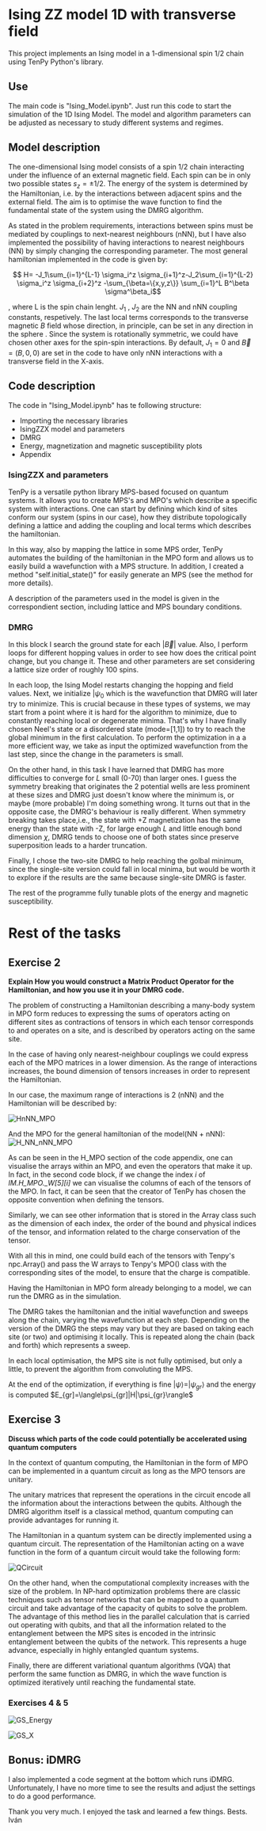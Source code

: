 # Ising ZZ model 1D with transverse field
This project implements an Ising model in a 1-dimensional spin 1/2 chain using TenPy Python's library.

## Use
The main code is "Ising_Model.ipynb". Just run this code to start the simulation of the 1D Ising Model. The model and algorithm parameters can be adjusted as necessary to study different systems and regimes.

## Model description
The one-dimensional Ising model consists of a spin 1/2 chain interacting under the influence of an external magnetic field. Each spin can be in only two possible states $s_z=\pm 1/2$. The energy of the system is determined by the Hamiltonian, i.e. by the interactions between adjacent spins and the external field. The aim is to optimise the wave function to find the fundamental state of the system using the DMRG algorithm.

As stated in the problem requirements, interactions between spins must be mediated by couplings to next-nearest neighbours (nNN), but I have also implemented the possibility of having interactions to nearest neighbours (NN) by simply changing the corresponding parameter. The most general hamiltonian implemented in the code is given by:

$$ H= -J_1\sum_{i=1}^{L-1} \sigma_i^z \sigma_{i+1}^z-J_2\sum_{i=1}^{L-2} \sigma_i^z \sigma_{i+2}^z -\sum_{\beta=\{x,y,z\}} \sum_{i=1}^L B^\beta \sigma^\beta_i$$

, where L is the spin chain lenght. $J_1$ , $J_2$ are the NN and nNN coupling constants, respetively. The last local terms corresponds to the transverse magnetic $B$ field whose direction, in principle, can be set in any direction in the sphere . Since the system is rotationally symmetric, we could have chosen other axes for the spin-spin interactions. By default, $J_1=0$ and $\vec{B}=(B,0,0)$ are set in the code to have only nNN interactions with a transverse field in the X-axis.

## Code description
The code in "Ising_Model.ipynb" has te following structure:

  - Importing the necessary libraries
  - IsingZZX model and parameters
  - DMRG
  - Energy, magnetization and magnetic susceptibility plots
  - Appendix

### IsingZZX and parameters
TenPy is a versatile python library MPS-based focused on quantum systems. It allows you to create MPS's and MPO's which describe a specific system with interactions. One can start by defining which kind of sites conform our system (spins in our case), how they distribute topologically defining a lattice and adding the coupling and local terms which describes the hamiltonian.

In this way, also by mapping the lattice in some MPS order, TenPy automates the building of the hamiltonian in the MPO form and allows us to easily build a wavefunction with a MPS structure. In addition, I created a method "self.initial_state()" for easily generate an MPS (see the method for more details).

A description of the parameters used in the model is given in the correspondient section, including lattice and MPS boundary conditions.

### DMRG
In this block I search the ground state for each $|\vec{B}|$ value. Also, I perform loops for different hopping values in order to see how does the critical point change, but you change it. These and other parameters are set considering a lattice size order of roughly 100 spins.

In each loop, the Ising Model restarts changing the hopping and field values. Next, we initialize $|\psi_0$ which is the wavefunction that DMRG will later try to minimize. This is crucial because in these types of systems, we may start from a point where it is hard for the algorithm to minimize, due to constantly reaching local or degenerate minima. That's why I have finally chosen Neel's state or a disordered state (mode=[1,1]) to try to reach the global minimum in the first calculation. To perform the optimization in a a more efficient way, we take as input the optimized wavefunction from the last step, since the change in the parameters is small.  

On the other hand, in this task I have learned that DMRG has more difficulties to converge for $L$ small (0-70) than larger ones. I guess the symmetry breaking that originates the 2 potential wells are less prominent at these sizes and DMRG just doesn't know where the minimum is, or maybe (more probable) I'm doing something wrong. It turns out that in the opposite case, the DMRG's behaviour is really different. When symmetry breaking takes place,i.e., the state with +Z magnetization has the same energy than the state with -Z, for large enough $L$ and little enough bond dimension $\chi$, DMRG tends to choose one of both states since preserve superposition leads to a harder truncation.

Finally, I chose the two-site DMRG to help reaching the golbal minimum, since the single-site version could fall in local minima, but would be worth it to explore if the results are the same because single-site DMRG is faster. 

The rest of the programme  fully tunable plots of the energy and magnetic susceptibility.


# Rest of the tasks

## Exercise 2
**Explain How you would construct a Matrix Product Operator for the Hamiltonian, and how
you use it in your DMRG code.**

The problem of constructing a Hamiltonian describing a many-body system in MPO form reduces to expressing the sums of operators acting on different sites as contractions of tensors in which each tensor corresponds to and operates on a site, and is described by operators acting on the same site.

In the case of having only nearest-neighbour couplings we could express each of the MPO matrices in a lower dimension. As the range of interactions increases, the bound dimension of tensors increases in order to represent the Hamiltonian.

In our case, the maximum range of interactions is 2 (nNN) and the Hamiltonian will be described by:

![HnNN_MPO](https://github.com/IvanHuarte/Ising_DMRG_Ivan_Huarte_Franceschini/assets/136732928/4add7859-13c7-4845-ae42-fae774bb5f3a)

And the MPO for the general hamiltonian of the model(NN + nNN):
![H_NN_nNN_MPO](https://github.com/IvanHuarte/Ising_DMRG_Ivan_Huarte_Franceschini/assets/136732928/f24e7267-a8fd-4b67-8db5-aca0f10d40b5)

As can be seen in the H_MPO section of the code appendix, one can visualise the arrays within an MPO, and even the operators that make it up. In fact, in the second code block, if we change the index $i$ of *IM.H_MPO._W[5][i]* we can visualise the columns of each of the tensors of the MPO. In fact, it can be seen that the creator of TenPy has chosen the opposite convention when defining the tensors.

Similarly, we can see other information that is stored in the Array class such as the dimension of each index, the order of the bound and physical indices of the tensor, and information related to the charge conservation of the tensor.

With all this in mind, one could build each of the tensors with Tenpy's npc.Array() and pass the W arrays to Tenpy's MPO() class with the corresponding sites of the model, to ensure that the charge is compatible.

Having the Hamiltonian in MPO form already belonging to a model, we can run the DMRG as in the simulation.

The DMRG takes the hamiltonian and the initial wavefunction and sweeps along the chain, varying the wavefunction at each step. Depending on the version of the DMRG the steps may vary but they are based on taking each site (or two) and optimising it locally. This is repeated along the chain (back and forth) which represents a sweep.

In each local optimisation, the MPS site is not fully optimised, but only a little, to prevent the algorithm from convoluting the MPS.

At the end of the optimization, if everything is fine $|\psi\rangle=|\psi_{gr}\rangle$ and the energy is computed $E_{gr]=\langle\psi_{gr]|H|\psi_{gr}\rangle$

## Exercise 3
**Discuss which parts of the code could potentially be accelerated using quantum
computers**

In the context of quantum computing, the Hamiltonian in the form of MPO can be implemented in a quantum circuit as long as the MPO tensors are unitary.

The unitary matrices that represent the operations in the circuit encode all the information about the interactions between the qubits. Although the DMRG algorithm itself is a classical method, quantum computing can provide advantages for running it.

The Hamiltonian in a quantum system can be directly implemented using a quantum circuit. The representation of the Hamiltonian acting on a wave function in the form of a quantum circuit would take the following form:

![QCircuit](https://github.com/IvanHuarte/Ising_DMRG_Ivan_Huarte_Franceschini/assets/136732928/9ee58ea4-cab3-443d-a371-6156993d5123)

On the other hand, when the computational complexity increases with the size of the problem. In NP-hard optimization problems there are classic techniques such as tensor networks that can be mapped to a quantum circuit and take advantage of the capacity of qubits to solve the problem. The advantage of this method lies in the parallel calculation that is carried out operating with qubits, and that all the information related to the entanglement between the MPS sites is encoded in the intrinsic entanglement between the qubits of the network. This represents a huge advance, especially in highly entangled quantum systems.

Finally, there are different variational quantum algorithms (VQA) that perform the same function as DMRG, in which the wave function is optimized iteratively until reaching the fundamental state.


### Exercises 4 & 5

![GS_Energy](https://github.com/IvanHuarte/Ising_DMRG_Ivan_Huarte_Franceschini/assets/136732928/dfa0a789-6085-47da-8655-db317f36b12b)

![GS_X](https://github.com/IvanHuarte/Ising_DMRG_Ivan_Huarte_Franceschini/assets/136732928/725243b7-f852-48a3-a999-4877457552e9)


## Bonus: iDMRG
I also implemented a code segment at the bottom which runs iDMRG. Unfortunately, I have no more time to see the results and adjust the settings to do a good performance. 

Thank you very much. I enjoyed the task and learned a few things.
Bests.
Iván

